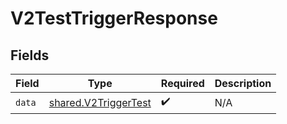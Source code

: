 # V2TestTriggerResponse


## Fields

| Field                                                               | Type                                                                | Required                                                            | Description                                                         |
| ------------------------------------------------------------------- | ------------------------------------------------------------------- | ------------------------------------------------------------------- | ------------------------------------------------------------------- |
| `data`                                                              | [shared.V2TriggerTest](../../../sdk/models/shared/v2triggertest.md) | :heavy_check_mark:                                                  | N/A                                                                 |
